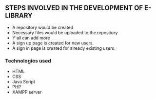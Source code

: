 ## STEPS INVOLVED IN THE DEVELOPMENT OF E-LIBRARY
- A repository would be created
- Necessary files would be uploaded to the repository
- Y'all can add more
- A sign up page is created for new users.
- A sign in page is created for already existing users.


### Technologies used
- HTML
- CSS
- Java Script
- PHP
- XAMPP server
